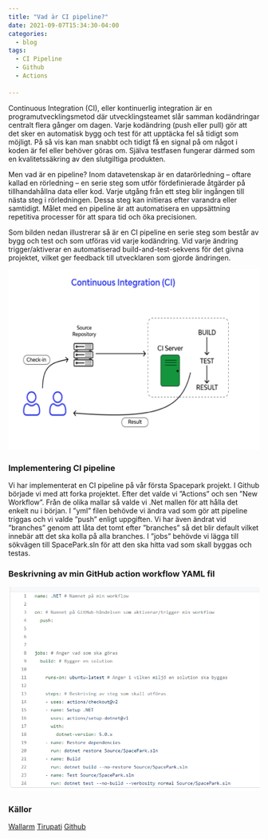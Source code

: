 ```yaml
---
title: "Vad är CI pipeline?"
date: 2021-09-07T15:34:30-04:00
categories:
  - blog
tags:
  - CI Pipeline
  - Github
  - Actions
 
---
```


Continuous Integration (CI), eller kontinuerlig integration är en programutvecklingsmetod där utvecklingsteamet slår samman kodändringar centralt flera gånger om dagen. Varje kodändring (push eller pull) gör att det sker en automatisk bygg och test för att upptäcka fel så tidigt som möjligt. På så vis kan man snabbt och tidigt få en signal på om något i koden är fel eller behöver göras om. Själva testfasen fungerar därmed som en kvalitetssäkring av den slutgiltiga produkten.

Men vad är en pipeline? Inom datavetenskap är en datarörledning – oftare kallad en rörledning – en serie steg som utför fördefinierade åtgärder på tillhandahållna data eller kod. Varje utgång från ett steg blir ingången till nästa steg i rörledningen. Dessa steg kan initieras efter varandra eller samtidigt. Målet med en pipeline är att automatisera en uppsättning repetitiva processer för att spara tid och öka precisionen.

Som bilden nedan illustrerar så är en CI pipeline en serie steg som består av bygg och test och som utföras vid varje kodändring. Vid varje ändring trigger/aktiverar en automatiserad build-and-test-sekvens för det givna projektet, vilket ger feedback till utvecklaren som gjorde ändringen. 

![CI pipeline](/assets/images/CI.png)


### Implementering CI pipeline 

Vi har implementerat en CI pipeline på vår första Spacepark projekt. I Github började vi med att forka projektet. Efter det valde vi ”Actions” och sen ”New Workflow”. Från de olika mallar så valde vi .Net mallen för att hålla det enkelt nu i början. I ”yml” filen behövde vi ändra vad som gör att pipeline triggas och vi valde ”push” enligt uppgiften. Vi har även ändrat vid ”branches” genom att låta det tomt efter ”branches” så det blir default vilket innebär att det ska kolla på alla branches. I ”jobs” behövde vi lägga till sökvägen till SpacePark.sln för att den ska hitta vad som skall byggas och testas.

### Beskrivning av min GitHub action workflow YAML fil
![yml file](/assets/images/yml2.png)


### Källor
[Wallarm](https://www.wallarm.com/what/what-is-ci-cd-concept-how-can-it-work)
[Tirupati](https://tirupati-tour-packages.com/sv/vad-ar-en-ci-cd-pipeline/)
[Github](https://docs.github.com/en/actions/reference/workflow-syntax-for-github-actions)